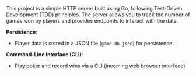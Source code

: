This project is a simple HTTP server built using Go, following Test-Driven Development (TDD) principles. The server allows you to track the number of games won by players and provides endpoints to interact with the data.

**Persistence**:
   - Player data is stored in a JSON file (`game.db.json`) for persistence.

**Command-Line Interface (CLI)**:
   - Play poker and record wins via a CLI (incoming web browser interface) 
